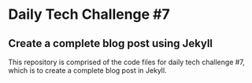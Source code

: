 # Daily Tech Challenge #7
## Create a complete blog post using Jekyll

This repository is comprised of the code files for daily tech challenge #7,
which is to create a complete blog post in Jekyll.

